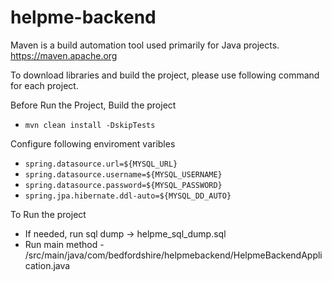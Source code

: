 # helpme-backend

Maven is a build automation tool used primarily for Java projects.
https://maven.apache.org

To download libraries and build the project, please use following command for each project.

Before Run the Project, Build the project
- ``` mvn clean install -DskipTests ```

Configure following enviroment varibles
- ``` spring.datasource.url=${MYSQL_URL} ```
- ``` spring.datasource.username=${MYSQL_USERNAME} ```
- ``` spring.datasource.password=${MYSQL_PASSWORD} ```
- ``` spring.jpa.hibernate.ddl-auto=${MYSQL_DD_AUTO} ```

To Run the project 
- If needed, run sql dump -> helpme_sql_dump.sql
- Run main method - /src/main/java/com/bedfordshire/helpmebackend/HelpmeBackendApplication.java
